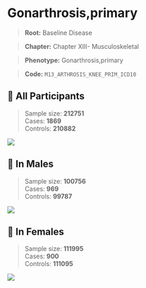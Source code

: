 # Gonarthrosis,primary

> **Root:** Baseline Disease  

> **Chapter:** Chapter XIII- Musculoskeletal  

> **Phenotype:** Gonarthrosis,primary  

> **Code:** `M13_ARTHROSIS_KNEE_PRIM_ICD10`

## 🧪 All Participants  
> Sample size: **212751**  
> Cases: **1869**  
> Controls: **210882**
<img src="/Disease/Figures/ALL/Baseline/M13_ARTHROSIS_KNEE_PRIM_ICD10.png"/>
<CsvTable src="/public/Disease/Data/ALL/Baseline/LG_M13_ARTHROSIS_KNEE_PRIM_ICD10.csv" label="🔍 View full results" />

## 👨 In Males  
> Sample size: **100756**  
> Cases: **969**  
> Controls: **99787**
<img src="/Disease/Figures/Male/Baseline/M13_ARTHROSIS_KNEE_PRIM_ICD10.png"/>
<CsvTable src="/public/Disease/Data/Male/Baseline/LG_M13_ARTHROSIS_KNEE_PRIM_ICD10.csv" label="🔍 View full results" />

## 👩 In Females  
> Sample size: **111995**  
> Cases: **900**  
> Controls: **111095**
<img src="/Disease/Figures/Female/Baseline/M13_ARTHROSIS_KNEE_PRIM_ICD10.png"/>
<CsvTable src="/public/Disease/Data/Female/Baseline/LG_M13_ARTHROSIS_KNEE_PRIM_ICD10.csv" label="🔍 View full results" />
